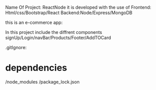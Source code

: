 Name Of Project: ReactNode
it is developed with the use of
  Frontend: Html/css/Bootstrap/React
  Backend:Node/Express/MongoDB
  
  this is an e-commerce app:
  
  In this project include the diffrent components 
  signUp/Login/navBar/Products/Footer/AddTOCard

.gitIgnore:
# dependencies
/node_modules
/package_lock.json
